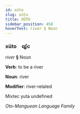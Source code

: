 ```yaml
---
id: xüto
slug: xüto
title: XÜTO
sidebar_position: 458
hoverText: river § Noun
---
```


### xüto&emsp;<span kind="abugida">ɋʄc</span>

*river* **§** Noun

**Verb**: to be a river

**Noun**: river

**Modifier**: river-related

Mixtec yuta undefined

*Oto-Manguean Language Family*